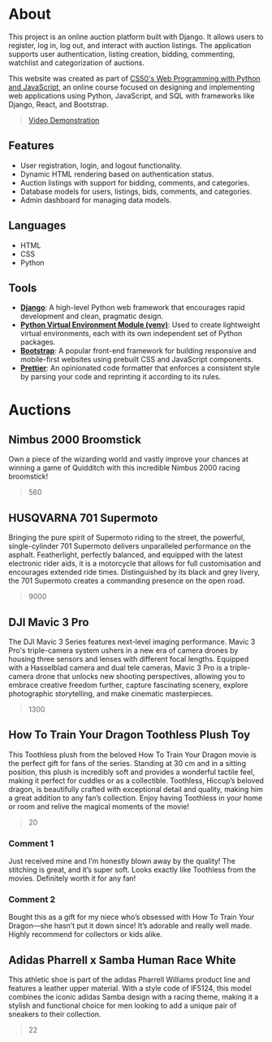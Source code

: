 # About

This project is an online auction platform built with Django. It allows users to
register, log in, log out, and interact with auction listings. The application
supports user authentication, listing creation, bidding, commenting, watchlist
and categorization of auctions.

This website was created as part of
[CS50's Web Programming with Python and JavaScript](https://pll.harvard.edu/course/cs50s-web-programming-python-and-javascript),
an online course focused on designing and implementing web applications using
Python, JavaScript, and SQL with frameworks like Django, React, and Bootstrap.

> [Video Demonstration](https://youtu.be/U5wQJvsg8x0)

## Features

- User registration, login, and logout functionality.
- Dynamic HTML rendering based on authentication status.
- Auction listings with support for bidding, comments, and categories.
- Database models for users, listings, bids, comments, and categories.
- Admin dashboard for managing data models.

## Languages

- HTML
- CSS
- Python

## Tools

- [**Django**](https://www.djangoproject.com/): A high-level Python web
  framework that encourages rapid development and clean, pragmatic design.
- [**Python Virtual Environment Module (venv)**](https://docs.python.org/3/library/venv.html):
  Used to create lightweight virtual environments, each with its own independent
  set of Python packages.
- [**Bootstrap**](https://getbootstrap.com/): A popular front-end framework for
  building responsive and mobile-first websites using prebuilt CSS and
  JavaScript components.
- [**Prettier**](https://prettier.io/): An opinionated code formatter that
  enforces a consistent style by parsing your code and reprinting it according
  to its rules.

# Auctions

## Nimbus 2000 Broomstick

Own a piece of the wizarding world and vastly improve your chances at winning a
game of Quidditch with this incredible Nimbus 2000 racing broomstick!

> 560

## HUSQVARNA 701 Supermoto

Bringing the pure spirit of Supermoto riding to the street, the powerful,
single-cylinder 701 Supermoto delivers unparalleled performance on the asphalt.
Featherlight, perfectly balanced, and equipped with the latest electronic rider
aids, it is a motorcycle that allows for full customisation and encourages
extended ride times. Distinguished by its black and grey livery, the 701
Supermoto creates a commanding presence on the open road.

> 9000

## DJI Mavic 3 Pro

The DJI Mavic 3 Series features next-level imaging performance. Mavic 3 Pro's
triple-camera system ushers in a new era of camera drones by housing three
sensors and lenses with different focal lengths. Equipped with a Hasselblad
camera and dual tele cameras, Mavic 3 Pro is a triple-camera drone that unlocks
new shooting perspectives, allowing you to embrace creative freedom further,
capture fascinating scenery, explore photographic storytelling, and make
cinematic masterpieces.

> 1300

## How To Train Your Dragon Toothless Plush Toy

This Toothless plush from the beloved How To Train Your Dragon movie is the
perfect gift for fans of the series. Standing at 30 cm and in a sitting
position, this plush is incredibly soft and provides a wonderful tactile feel,
making it perfect for cuddles or as a collectible. Toothless, Hiccup’s beloved
dragon, is beautifully crafted with exceptional detail and quality, making him a
great addition to any fan’s collection. Enjoy having Toothless in your home or
room and relive the magical moments of the movie!

> 20

### Comment 1

Just received mine and I’m honestly blown away by the quality! The stitching is
great, and it’s super soft. Looks exactly like Toothless from the movies.
Definitely worth it for any fan!

### Comment 2

Bought this as a gift for my niece who’s obsessed with How To Train Your
Dragon—she hasn’t put it down since! It’s adorable and really well made. Highly
recommend for collectors or kids alike.

## Adidas Pharrell x Samba Human Race White

This athletic shoe is part of the adidas Pharrell Williams product line and
features a leather upper material. With a style code of IF5124, this model
combines the iconic adidas Samba design with a racing theme, making it a stylish
and functional choice for men looking to add a unique pair of sneakers to their
collection.

> 22
